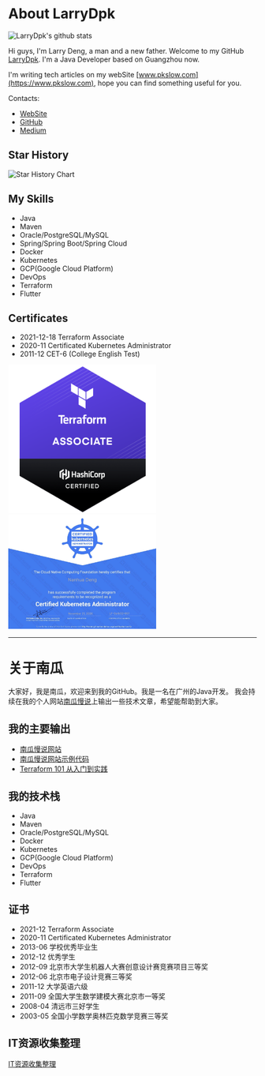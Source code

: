 # About LarryDpk

![LarryDpk's github stats](https://github-readme-stats.vercel.app/api?username=LarryDpk&theme=radical&show_icons=true)

Hi guys, I'm Larry Deng, a man and a new father. Welcome to my GitHub [LarryDpk](https://github.com/LarryDpk/LarryDpk). I'm a Java Developer based on Guangzhou now.

I'm writing tech articles on my webSite [www.pkslow.com](https://www.pkslow.com), hope you can find something useful for you.

Contacts:
- [WebSite](https://www.pkslow.com)
- [GitHub](https://github.com/LarryDpk)
- [Medium](https://pkslow.medium.com)

## Star History

![Star History Chart](https://api.star-history.com/svg?repos=LarryDpk/pkslow-samples,LarryDpk/terraform-101&type=Date)


## My Skills
- Java
- Maven
- Oracle/PostgreSQL/MySQL
- Spring/Spring Boot/Spring Cloud
- Docker
- Kubernetes
- GCP(Google Cloud Platform)
- DevOps
- Terraform
- Flutter

## Certificates
- 2021-12-18 Terraform Associate
- 2020-11 Certificated Kubernetes Administrator
- 2011-12 CET-6 (College English Test)

<img src="certificates/hashicorp-certified-terraform-associate.png" width="300">


<img src="certificates/cka.jpeg" width="300">

---

# 关于南瓜
大家好，我是南瓜，欢迎来到我的GitHub。我是一名在广州的Java开发。
我会持续在我的个人网站[南瓜慢说](https://www.pkslow.com)上输出一些技术文章，希望能帮助到大家。

## 我的主要输出
- [南瓜慢说网站](https://www.pkslow.com)
- [南瓜慢说网站示例代码](https://www.github.com/LarryDpk/pkslow-samples)
- [Terraform 101 从入门到实践](https://www.github.com/LarryDpk/terraform-101)


## 我的技术栈
- Java
- Maven
- Oracle/PostgreSQL/MySQL
- Docker
- Kubernetes
- GCP(Google Cloud Platform)
- DevOps
- Terraform
- Flutter


## 证书
- 2021-12 Terraform Associate
- 2020-11 Certificated Kubernetes Administrator
- 2013-06 学校优秀毕业生
- 2012-12 优秀学生
- 2012-09 北京市大学生机器人大赛创意设计赛竞赛项目三等奖
- 2012-06 北京市电子设计竞赛三等奖
- 2011-12 大学英语六级
- 2011-09 全国大学生数学建模大赛北京市一等奖
- 2008-04 清远市三好学生
- 2003-05 全国小学数学奥林匹克数学竞赛三等奖

## IT资源收集整理
[IT资源收集整理](ITResources.md)

